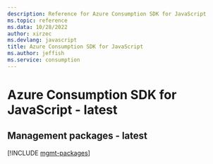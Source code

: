 ```yaml
---
description: Reference for Azure Consumption SDK for JavaScript
ms.topic: reference
ms.data: 10/28/2022
author: xirzec
ms.devlang: javascript
title: Azure Consumption SDK for JavaScript
ms.author: jeffish
ms.service: consumption
---
```

# Azure Consumption SDK for JavaScript - latest

## Management packages - latest
[!INCLUDE [mgmt-packages](consumption-mgmt-index.md)]
